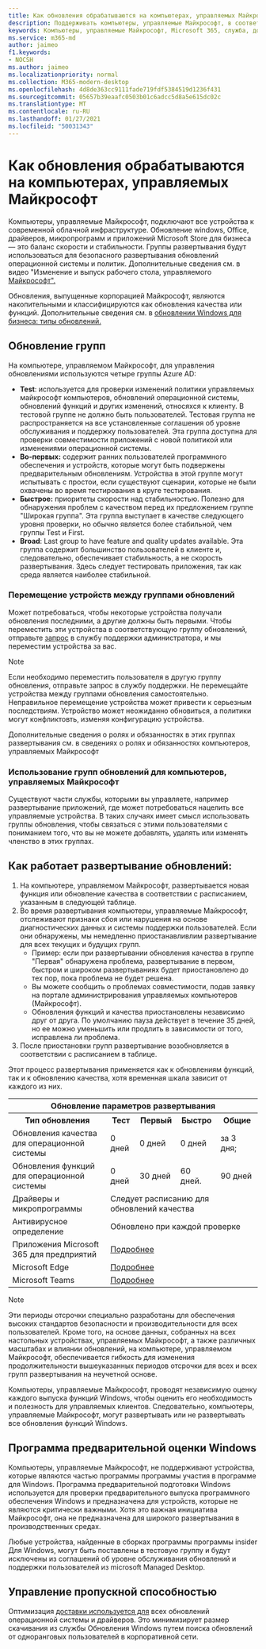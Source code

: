 ```yaml
---
title: Как обновления обрабатываются на компьютерах, управляемых Майкрософт
description: Поддерживать компьютеры, управляемые Майкрософт, в соответствии с данными, — это баланс скорости и стабильности.
keywords: Компьютеры, управляемые Майкрософт, Microsoft 365, служба, документация
ms.service: m365-md
author: jaimeo
f1.keywords:
- NOCSH
ms.author: jaimeo
ms.localizationpriority: normal
ms.collection: M365-modern-desktop
ms.openlocfilehash: 4d8de363cc9111fade719fdf5384519d1236f431
ms.sourcegitcommit: 05657b39eaafc0503b01c6adcc5d8a5e615dc02c
ms.translationtype: MT
ms.contentlocale: ru-RU
ms.lasthandoff: 01/27/2021
ms.locfileid: "50031343"
---
```

# <a name="how-updates-are-handled-in-microsoft-managed-desktop"></a>Как обновления обрабатываются на компьютерах, управляемых Майкрософт


<!--This topic is the target for a "Learn more" link in the Admin Portal (aka.ms/update-rings); do not delete.-->

<!--Update management -->

Компьютеры, управляемые Майкрософт, подключают все устройства к современной облачной инфраструктуре. Обновление windows, Office, драйверов, микропрограмм и приложений Microsoft Store для бизнеса — это баланс скорости и стабильности. Группы развертывания будут использоваться для безопасного развертывания обновлений операционной системы и политик. Дополнительные сведения см. в видео "Изменение и выпуск рабочего стола, управляемого [Майкрософт".](https://www.microsoft.com/videoplayer/embed/RE4mWqP)

Обновления, выпущенные корпорацией Майкрософт, являются накопительными и классифицируются как обновления качества или функций.
Дополнительные сведения см. в [обновлении Windows для бизнеса: типы обновлений.](https://docs.microsoft.com/windows/deployment/update/waas-manage-updates-wufb#update-types) 

## <a name="update-groups"></a>Обновление групп

На компьютере, управляемом Майкрософт, для управления обновлениями используются четыре группы Azure AD:

- **Test**: используется для проверки изменений политики управляемых майкрософт компьютеров, обновлений операционной системы, обновлений функций и других изменений, относяхся к клиенту. В тестовой группе не должно быть пользователей. Тестовая группа не распространяется на все установленные соглашения об уровне обслуживания и поддержку пользователей. Эта группа доступна для проверки совместимости приложений с новой политикой или изменениями операционной системы.  
- **Во-первых:** содержит ранних пользователей программного обеспечения и устройств, которые могут быть подвержены предварительным обновлениям. Устройства в этой группе могут испытывать с простои, если существуют сценарии, которые не были охвачены во время тестирования в круге тестирования.
- **Быстрое:** приоритеты скорости над стабильностью. Полезно для обнаружения проблем с качеством перед их предложением группе "Широкая группа". Эта группа выступает в качестве следующего уровня проверки, но обычно является более стабильной, чем группы Test и First. 
- **Broad**: Last group to have feature and quality updates available. Эта группа содержит большинство пользователей в клиенте и, следовательно, обеспечивает стабильность, а не скорость развертывания. Здесь следует тестировать приложения, так как среда является наиболее стабильной. 

### <a name="moving-devices-between-update-groups"></a>Перемещение устройств между группами обновлений
Может потребоваться, чтобы некоторые устройства получали обновления последними, а другие должны быть первыми. Чтобы переместить эти устройства в соответствующую группу обновлений, отправьте [запрос](https://docs.microsoft.com/microsoft-365/managed-desktop/working-with-managed-desktop/admin-support?view=o365-worldwide) в службу поддержки администратора, и мы переместим устройства за вас. 

> [!NOTE]
> Если необходимо переместить пользователя в другую группу обновления, отправьте запрос в службу поддержки. Не перемещайте устройства между группами обновления самостоятельно. Неправильное перемещение устройства может привести к серьезным последствиям. Устройство может неожиданно обновиться, а политики могут конфликтовть, изменяя конфигурацию устройства.

Дополнительные сведения о ролях и обязанностях [](../intro/roles-and-responsibilities.md) в этих группах развертывания см. в сведениях о ролях и обязанностях компьютеров, управляемых Майкрософт

### <a name="using-microsoft-managed-desktop-update-groups"></a>Использование групп обновлений для компьютеров, управляемых Майкрософт 
Существуют части службы, которыми вы управляете, например развертывание приложений, где может потребоваться нацелить все управляемые устройства. В таких случаях имеет смысл использовать группы обновления, чтобы связаться с этими пользователями с пониманием того, что вы не можете добавлять, удалять или изменять членство в этих группах. 

## <a name="how-update-deployment-works"></a>Как работает развертывание обновлений:
1. На компьютере, управляемом Майкрософт, развертывается новая функция или обновление качества в соответствии с расписанием, указанным в следующей таблице.
2. Во время развертывания компьютеры, управляемые Майкрософт, отслеживают признаки сбоя или нарушения на основе диагностических данных и системы поддержки пользователей. Если они обнаружены, мы немедленно приостанавливлим развертывание для всех текущих и будущих групп.
    - Пример: если при развертывании обновления качества в группе "Первая" обнаружена проблема, развертывание в первом, быстром и широком развертываниях будет приостановлено до тех пор, пока проблема не будет решена.
    - Вы можете сообщить о проблемах совместимости, подав заявку на портале администрирования управляемых компьютеров (Майкрософт).
    - Обновления функций и качества приостановлены независимо друг от друга. По умолчанию пауза действует в течение 35 дней, но ее можно уменьшить или продлить в зависимости от того, исправлена ли проблема.
3. После приостановки групп развертывание возобновляется в соответствии с расписанием в таблице.

Этот процесс развертывания применяется как к обновлениям функций, так и к обновлению качества, хотя временная шкала зависит от каждого из них.




<table>
    <tr><th colspan="5">Обновление параметров развертывания</th></tr>
    <tr><th>Тип обновления</th><th>Тест</th><th>Первый</th><th>Быстро</th><th>Общие</th></tr>
    <tr><td>Обновления качества для операционной системы</td><td>0 дней</td><td>0 дней</td><td>0 дней</td><td>за 3 дня;</td></tr>
    <tr><td>Обновления функций для операционной системы</td><td>0 дней</td><td>30 дней</td><td>60 дней.</td><td>90 дней</td></tr>
    <tr><td>Драйверы и микропрограммы</td><td colspan="4">Следует расписанию для обновлений качества</td></tr>
    <tr><td>Антивирусное определение</td><td colspan="4">Обновлено при каждой проверке</td></tr>
    <tr><td>Приложения Microsoft 365 для предприятий</td><td colspan="4"><a href="https://docs.microsoft.com/microsoft-365/managed-desktop/get-started/m365-apps#updates-to-microsoft-365-apps">Подробнее</a></td></tr>
    <tr><td>Microsoft Edge</td><td colspan="4"><a href="https://docs.microsoft.com/microsoft-365/managed-desktop/get-started/edge-browser-app#updates-to-microsoft-edge">Подробнее</a></td></tr>
    <tr><td>Microsoft Teams</td><td colspan="4"><a href="https://docs.microsoft.com/microsoft-365/managed-desktop/get-started/teams#updates">Подробнее</a></td></tr>
</table>

>[!NOTE]
>Эти периоды отсрочки специально разработаны для обеспечения высоких стандартов безопасности и производительности для всех пользователей. Кроме того, на основе данных, собранных на всех настольных устройствах, управляемых Майкрософт, а также различных масштабах и влиянии обновлений, на компьютере, управляемом Майкрософт, обеспечивается гибкость для изменения продолжительности вышеуказанных периодов отсрочки для всех и всех групп развертывания на неучетной основе.
>
>Компьютеры, управляемые Майкрософт, проводят независимую оценку каждого выпуска функций Windows, чтобы оценить его необходимость и полезность для управляемых клиентов. Следовательно, компьютеры, управляемые Майкрософт, могут развертывать или не развертывать все обновления функций Windows. 

## <a name="windows-insider-program"></a>Программа предварительной оценки Windows

Компьютеры, управляемые Майкрософт, не поддерживают устройства, которые являются частью программы программы участия в программе для Windows. Программа предварительной подготовки Windows используется для проверки предварительного выпуска программного обеспечения Windows и предназначена для устройств, которые не являются критически важными. Хотя это важная инициатива Майкрософт, она не предназначена для широкого развертывания в производственных средах. 

Любые устройства, найденные в сборках программы программы insider Для Windows, могут быть поставлены в тестовую группу и будут исключены из соглашений об уровне обслуживания обновлений и поддержки пользователей из microsoft Managed Desktop.

## <a name="bandwidth-management"></a>Управление пропускной способностью

Оптимизация [доставки используется для](https://docs.microsoft.com/windows/deployment/update/waas-delivery-optimization) всех обновлений операционной системы и драйверов. Это минимизирует размер скачивания из службы Обновления Windows путем поиска обновлений от одноранговых пользователей в корпоративной сети.

